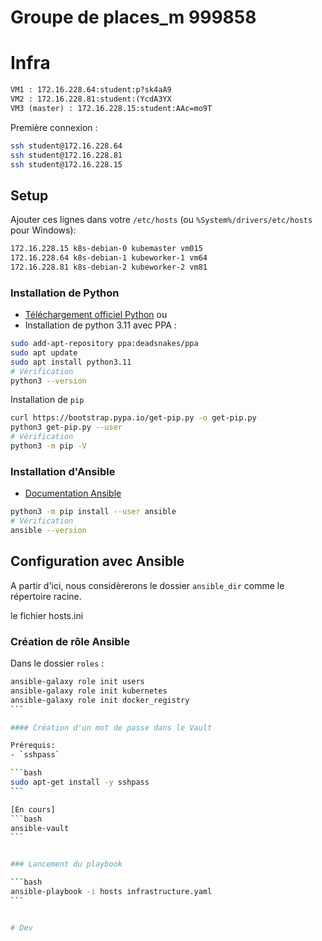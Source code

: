 # Groupe de places_m 999858

# Infra

```txt
VM1 : 172.16.228.64:student:p?sk4aA9
VM2 : 172.16.228.81:student:(YcdA3YX
VM3 (master) : 172.16.228.15:student:AAc=mo9T
```

Première connexion :
```bash
ssh student@172.16.228.64
ssh student@172.16.228.81
ssh student@172.16.228.15
```

## Setup

Ajouter ces lignes dans votre `/etc/hosts` (ou `%System%/drivers/etc/hosts` pour Windows):
```txt
172.16.228.15 k8s-debian-0 kubemaster vm015
172.16.228.64 k8s-debian-1 kubeworker-1 vm64
172.16.228.81 k8s-debian-2 kubeworker-2 vm81
```


### Installation de Python

- [Téléchargement officiel Python](https://www.python.org/downloads/)
ou
- Installation de python 3.11 avec PPA :

```bash
sudo add-apt-repository ppa:deadsnakes/ppa
sudo apt update
sudo apt install python3.11
# Vérification
python3 --version
```

Installation de `pip`
```bash
curl https://bootstrap.pypa.io/get-pip.py -o get-pip.py
python3 get-pip.py --user
# Vérification
python3 -m pip -V
```

### Installation d'Ansible

- [Documentation Ansible](https://docs.ansible.com/ansible/latest/installation_guide/intro_installation.html)
```bash
python3 -m pip install --user ansible
# Vérification
ansible --version
```

## Configuration avec Ansible

A partir d'ici, nous considèrerons le dossier `ansible_dir` comme le répertoire racine.

le fichier hosts.ini

### Création de rôle Ansible

Dans le dossier `roles` :
````bash
ansible-galaxy role init users
ansible-galaxy role init kubernetes
ansible-galaxy role init docker_registry
```

#### Création d'un mot de passe dans le Vault

Prérequis:
- `sshpass`

```bash
sudo apt-get install -y sshpass
```

[En cours]
```bash
ansible-vault
```


### Lancement du playbook

```bash
ansible-playbook -i hosts infrastructure.yaml
```


# Dev

